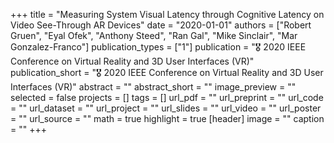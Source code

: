 +++
title = "Measuring System Visual Latency through Cognitive Latency on Video See-Through AR Devices"
date = "2020-01-01"
authors = ["Robert Gruen", "Eyal Ofek", "Anthony Steed", "Ran Gal", "Mike Sinclair", "Mar Gonzalez-Franco"]
publication_types = ["1"]
publication = "🎖️ 2020 IEEE Conference on Virtual Reality and 3D User Interfaces (VR)"
publication_short = "🎖️ 2020 IEEE Conference on Virtual Reality and 3D User Interfaces (VR)"
abstract = ""
abstract_short = ""
image_preview = ""
selected = false
projects = []
tags = []
url_pdf = ""
url_preprint = ""
url_code = ""
url_dataset = ""
url_project = ""
url_slides = ""
url_video = ""
url_poster = ""
url_source = ""
math = true
highlight = true
[header]
image = ""
caption = ""
+++
